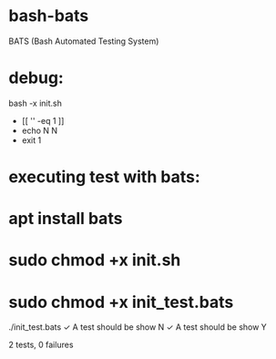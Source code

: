 # bash-bats
BATS (Bash Automated Testing System)

# debug:

bash -x init.sh 

+ [[ '' -eq 1 ]]
+ echo N
N
+ exit 1

# executing test with bats:

# apt install bats
# sudo chmod +x init.sh
# sudo chmod +x init_test.bats

./init_test.bats 
 ✓ A test should be show N
 ✓ A test should be show Y

2 tests, 0 failures

